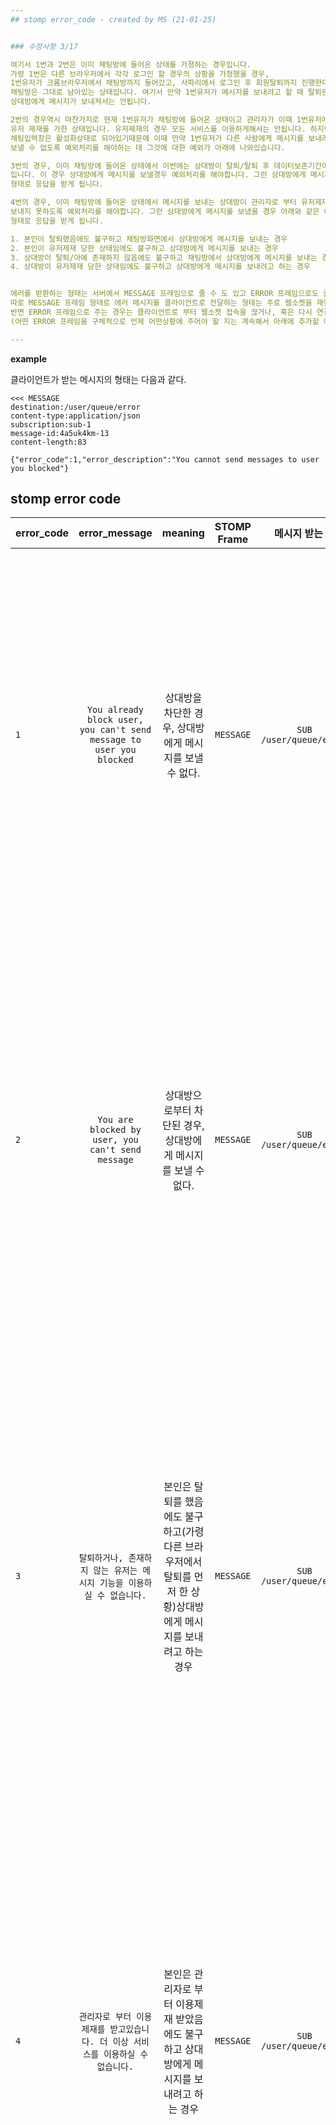 ```yaml
---
## stomp error_code - created by MS (21-01-25)


### 수정사항 3/17

여기서 1번과 2번은 이미 채팅방에 들어온 상태를 가졍하는 경우입니다.
가령 1번은 다른 브라우저에서 각각 로그인 할 경우의 상황을 가정했을 경우, 
1번유저가 크롬브라우저에서 채팅방까지 들어갔고, 사파리에서 로그인 후 회원탈퇴까지 진행한다면, 1번유저가 들어가 있는
채팅방은 그대로 남아있는 상태입니다. 여기서 만약 1번유저가 메시지를 보내려고 할 때 탈퇴된 상태이므로
상대방에게 메시지가 보내져서는 안됩니다. 

2번의 경우역시 마찬가지로 현재 1번유저가 채팅방에 들어온 상태이고 관리자가 이때 1번유저에게
유저 제재를 가한 상태입니다. 유저제재의 경우 모든 서비스를 이용하게해서는 안됩니다. 하지만 이때
채팅입력창은 활성화상태로 되어있기때문에 이때 만약 1번유저가 다른 사람에게 메시지를 보내려고 시도했을 경우
보낼 수 없도록 예외처리를 해야하는 데 그것에 대한 예외가 아래에 나와있습니다.

3번의 경우, 이미 채팅방에 들어온 상태에서 이번에는 상대방이 탈퇴/탈퇴 후 데이터보존기간이 지나 완전히 삭제된경우
입니다. 이 경우 상대방에게 메시지를 보낼경우 예외처리를 해야합니다. 그런 상대방에게 메시지를 보냈을 경우 아래와 같은 예러메시지
형태로 응답을 받게 됩니다. 

4번의 경우, 이미 채팅방에 들어온 상태에서 메시지를 보내는 상대방이 관리자로 부터 유저제재 받은 경우라면 
보내지 못하도록 예외처리를 해야합니다. 그런 상대방에게 메시지를 보냈을 경우 아래와 같은 예러메시지
형태로 응답을 받게 됩니다.

1. 본인이 탈퇴했음에도 불구하고 채팅방화면에서 상대방에게 메시지를 보내는 경우
2. 본인이 유저제재 당한 상태임에도 불구하고 상대방에게 메시지를 보내는 경우
3. 상대방이 탈퇴/아예 존재하지 않음에도 불구하고 채팅방에서 상대방에게 메시지를 보내는 경우
4. 상대방이 유저제재 당한 상태임에도 불구하고 상대방에게 메시지를 보내려고 하는 경우


에러를 받환하는 형태는 서버에서 MESSAGE 프레임으로 줄 수 도 있고 ERROR 프레임으로도 줄 수도 있다.
따로 MESSAGE 프레임 형태로 에러 메시지를 클라이언트로 전달하는 형태는 주로 웹소켓을 재연결할 필요가 없는 경우에 사용할 것이다. (가령 아래와 같은 경우)
반면 ERROR 프레임으로 주는 경우는 클라이언트로 부터 웹소켓 접속을 끊거나, 혹은 다시 연결을 요구할 경우 ERROR 프레임 형태로 클라이언트에 에러메시지를 전달한다.
(어떤 ERROR 프레임을 구체적으로 언제 어떤상황에 주어야 할 지는 계속해서 아래에 추가할 예정이다. )

---
```


**example**

클라이언트가 받는 메시지의 형태는 다음과 같다.
```
<<< MESSAGE
destination:/user/queue/error
content-type:application/json
subscription:sub-1
message-id:4a5uk4km-13
content-length:83

{"error_code":1,"error_description":"You cannot send messages to user you blocked"}

```

## stomp error code

error_code | error_message | meaning | STOMP Frame | 메시지 받는 곳 | 상황
:---|:---:|:---:|:---:|:---:|:---:|
`1` | `You already block user, you can't send message to user you blocked` | 상대방을 차단한 경우, 상대방에게 메시지를 보낼 수 없다. | `MESSAGE` | `SUB /user/queue/error` | 차단된 상대방에게 메시지(`SEND /message`) 를 보낼 경우 다음과 같은 메시지를 서버로부터 받게 된다.  해당 메시지를 받게 되면 클라이언트는 간단한 토스트 메시지로 "차단한 상대와 채팅을 주고 받을 수 없습니다." 등의 문구를 띄어준다. 
`2` | `You are blocked by user, you  can't send message` | 상대방으로부터 차단된 경우, 상대방에게 메시지를 보낼 수 없다. | `MESSAGE` | `SUB /user/queue/error` | 상대방으로 부터 차단되었지만 메시지를 보낼 경우 (`SEND /message`) 를 보낼 경우 다음과 같은 메시지를 서버로부터 받게 된다.해당 메시지를 받게 되면 클라이언트는 간단한 토스트 메시지로 "상대로부터 차단되었기에 상대방에게 메시지를 전송할 수 없습니다." 등의 문구를 띄어준다.
`3` | `탈퇴하거나, 존재하지 않는 유저는 메시지 기능을 이용하실 수 없습니다.` | 본인은 탈퇴를 했음에도 불구하고(가령 다른 브라우저에서 탈퇴를 먼저 한 상황)상대방에게 메시지를 보내려고 하는 경우 | `MESSAGE` | `SUB /user/queue/error` | 본인이 탈퇴했음에도 불구하고 (`SEND /message`) 를 보낼 경우 다음과 같은 메시지를 서버로부터 받게 된다.해당 메시지를 받게 되면 클라이언트는 간단한 토스트 메시지로 "탈퇴하거나 존재하지 않는 유저는 해당 기능을 이용할 수 없습니다." 라는 문구를 띄워주며 강제 로그아웃 시킨다.
`4` | `관리자로 부터 이용제재를 받고있습니다. 더 이상 서비스를 이용하실 수 없습니다.` | 본인은 관리자로 부터 이용제재 받았음에도 불구하고 상대방에게 메시지를 보내려고 하는 경우 | `MESSAGE` | `SUB /user/queue/error` | 본인이 관리자로부터 제재를 받고 있음에도 불구하고 (`SEND /message`) 를 보낼 경우 다음과 같은 메시지를 서버로부터 받게 된다.해당 메시지를 받게 되면 클라이언트는 간단한 토스트 메시지로 "관리자로부터 제재를 받고있습니다. 더 이상 서비스를 이용하실 수 없습니다." 라는 문구를 띄워주며 강제 로그아웃 시킨다.
`5` | `탈퇴하거나 존재하지 않는 유저에게 메시지를 보낼 수 없습니다. ` | 탈퇴하거나 탈퇴 후 정보보존기간이 지나 완전히 상대방에 대한 정보가 없어졌음에도 불구하고 상대방에게 메시지를 보내려고 하는 경우 | `MESSAGE` | `SUB /user/queue/error` | 상대방이 탈퇴하거나 존재하지 않음에도 불구하고 (`SEND /message`) 를 보낼 경우 다음과 같은 메시지를 서버로부터 받게 된다.해당 메시지를 받게 되면 클라이언트는 간단한 토스트 메시지로 "탈퇴하거나 존재하지 않는 유저에게 메시지를 보낼 수 없습니다." 라는 문구를 띄워주며 클라이언트 채팅방 UI를 적절하게 바꾸어 준다. 신고하기/차단하기(차단해제)하기 버튼을 제외한 모든 버튼 비활성화
`6` | `관리자로 부터 제재를 받고 있는 유저에게 메시지를 전달할 수 없습니다.` | 상대방이 현재 관리자로 부터 제재를 받고 있음에도 불구하고 메시지를 보내려고 할 때 | `MESSAGE` | `SUB /user/queue/error` | 상대방이 관리자로 부터 제재를 당하고 있음에도 불구하고 (`SEND /message`) 를 보낼 경우 다음과 같은 메시지를 서버로부터 받게 된다.해당 메시지를 받게 되면 클라이언트는 간단한 토스트 메시지로 "관리자로부터 제재를 받고 있는 유저에게 메시지를 보낼 수 없습니다." 라는 문구를 띄워주며 클라이언트 채팅방 UI를 적절하게 바꾸어 준다. 신고하기/차단하기(차단해제)하기 버튼을 제외한 모든 버튼 비활성화